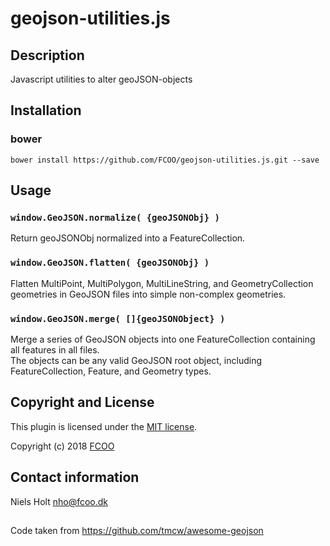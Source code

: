 # geojson-utilities.js


## Description
Javascript utilities to alter geoJSON-objects

## Installation
### bower
`bower install https://github.com/FCOO/geojson-utilities.js.git --save`

## Usage
### `window.GeoJSON.normalize( {geoJSONObj} )`
Return geoJSONObj normalized into a FeatureCollection.
    
### `window.GeoJSON.flatten( {geoJSONObj} )`
Flatten MultiPoint, MultiPolygon, MultiLineString, and  GeometryCollection geometries in GeoJSON files into simple non-complex geometries.
    
### `window.GeoJSON.merge( []{geoJSONObject} )`
Merge a series of GeoJSON objects into one FeatureCollection containing all features in all files.  
The objects can be any valid GeoJSON root object, including FeatureCollection, Feature, and Geometry types.


## Copyright and License
This plugin is licensed under the [MIT license](https://github.com/FCOO/geojson-utilities.js/LICENSE).

Copyright (c) 2018 [FCOO](https://github.com/FCOO)

## Contact information

Niels Holt nho@fcoo.dk

##  
Code taken from https://github.com/tmcw/awesome-geojson
